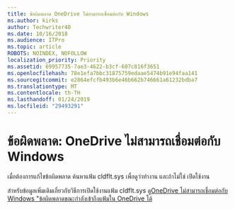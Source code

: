 ```yaml
---
title: ข้อผิดพลาด OneDrive ไม่สามารถเชื่อมต่อกับ Windows
ms.author: kirks
author: Techwriter40
ms.date: 10/16/2018
ms.audience: ITPro
ms.topic: article
ROBOTS: NOINDEX, NOFOLLOW
localization_priority: Priority
ms.assetid: 69957735-7ae3-4622-b3cf-607c816f3651
ms.openlocfilehash: 78e1efa7bbc31875759edaae5474b91e94faa141
ms.sourcegitcommit: e2864efcfb493b6e46b662b746661a61232bdba7
ms.translationtype: MT
ms.contentlocale: th-TH
ms.lasthandoff: 01/24/2019
ms.locfileid: "29493291"
---
```

# <a name="error-onedrive-cannot-connect-to-windows"></a>ข้อผิดพลาด: OneDrive ไม่สามารถเชื่อมต่อกับ Windows

เมื่อต้องการแก้ไขข้อผิดพลาด ค้นหาแฟ้ม cldflt.sys เพื่อดูว่าทำงาน และถ้าไม่ใช่ เปิดใช้งาน 
  
สำหรับข้อมูลเพิ่มเติมเกี่ยวกับวิธีการเปิดใช้งานแฟ้ม cldflt.sys ดู[OneDrive ไม่สามารถเชื่อมต่อกับ Windows "ข้อผิดพลาดขณะกำลังเข้าถึงแฟ้มใน OneDrive ได้](https://go.microsoft.com/fwlink/?Linkid=2031032)
  

